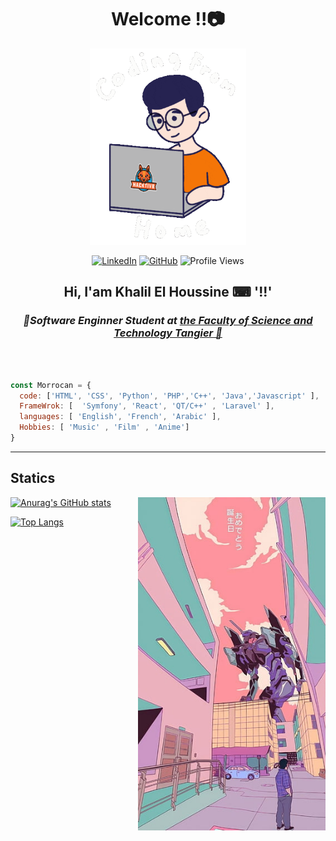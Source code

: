 <div align="center">

# Welcome !!📷

</div>

<div align="center">

<img  src="https://github.com/khalilh2002/khalilh2002/blob/main/assets/code.gif" alt="nice" width="250px">


[![LinkedIn](https://img.shields.io/badge/-KhalilElHoussine-blue?style=flat-square&logo=Linkedin&logoColor=white&link=https://www.linkedin.com/in/thaianebraga/)](https://www.linkedin.com/in/khalilelhoussine/)
[![GitHub](https://img.shields.io/github/followers/Khalil?label=follow&style=social)](https://github.com/khalilh2002) 
![Profile Views](https://komarev.com/ghpvc/?username=khalilh2002&label=Profile+Views)

## Hi, I'am Khalil El Houssine  ⌨ '!!'

<h3><em><b>📕Software Enginner Student at <a href="https://fstt.ac.ma/Portail2023/"> the Faculty of Science and Technology Tangier 📘</a> </b></em></h3>

</div>

<br>


```javascript

const Morrocan = {
  code: ['HTML', 'CSS', 'Python', 'PHP','C++', 'Java','Javascript' ],
  FrameWrok: [  'Symfony', 'React', 'QT/C++' , 'Laravel' ],
  languages: [ 'English', 'French', 'Arabic' ],
  Hobbies: [ 'Music' , 'Film' , 'Anime']
}

```

<hr>

## Statics 

<div align="left">


<img src="./assets/img.jpg " alt="nice" width="300px" align="right">

[![Anurag's GitHub stats](https://github-readme-stats.vercel.app/api?username=khalilh2002&show_icons=true&theme=radical)](https://github.com/anuraghazra/github-readme-stats)
<br>

[![Top Langs](https://github-readme-stats-git-masterrstaa-rickstaa.vercel.app/api/top-langs/?username=khalilh2002&show_icons=true&theme=radical)](https://github.com/anuraghazra/github-readme-stats)

</div>

